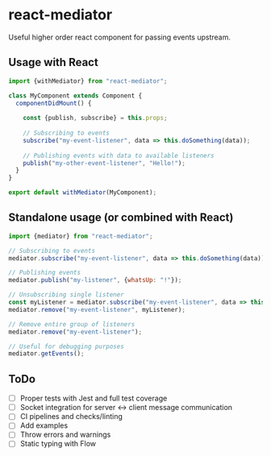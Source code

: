 # react-mediator
Useful higher order react component for passing events upstream.

## Usage with React
```javascript
import {withMediator} from "react-mediator";

class MyComponent extends Component {
  componentDidMount() {
  
    const {publish, subscribe} = this.props;
  
    // Subscribing to events
    subscribe("my-event-listener", data => this.doSomething(data));
    
    // Publishing events with data to available listeners
    publish("my-other-event-listener", "Hello!");
  }
}

export default withMediator(MyComponent);
```

## Standalone usage (or combined with React)
```javascript
import {mediator} from "react-mediator";

// Subscribing to events
mediator.subscribe("my-event-listener", data => this.doSomething(data));

// Publishing events
mediator.publish("my-listener", {whatsUp: "!"});

// Unsubscribing single listener
const myListener = mediator.subscribe("my-event-listener", data => this.doSomething(data));
mediator.remove("my-event-listener", myListener);

// Remove entire group of listeners
mediator.remove("my-event-listener");

// Useful for debugging purposes
mediator.getEvents();

```

## ToDo
- [ ] Proper tests with Jest and full test coverage
- [ ] Socket integration for server <-> client message communication
- [ ] CI pipelines and checks/linting
- [ ] Add examples
- [ ] Throw errors and warnings
- [ ] Static typing with Flow
